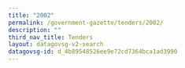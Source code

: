 ```yaml
---
title: "2002"
permalink: /government-gazette/tenders/2002/
description: ""
third_nav_title: Tenders
layout: datagovsg-v2-search
datagovsg-id: d_4b89548526ee9e72cd7364bca1ad3990
---
```

